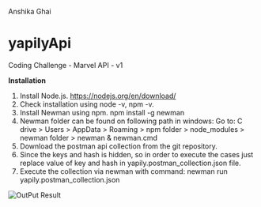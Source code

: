 Anshika Ghai
# yapilyApi
Coding Challenge - Marvel API - v1

**Installation**
1. Install Node.js. https://nodejs.org/en/download/
2. Check installation using node -v, npm -v.
3. Install Newman using npm. npm install -g newman
4. Newman folder can be found on following path in windows:
Go to: C drive > Users > AppData > Roaming > npm folder > node_modules > newman folder > newman & newman.cmd
6. Download the postman api collection from the git repository.
7. Since the keys and hash is hidden, so in order to execute the cases just replace value of key and hash in yapily.postman_collection.json file.
8. Execute the collection via newman with command: newman run yapily.postman_collection.json


![OutPut Result](https://user-images.githubusercontent.com/62524954/138695092-f39c9f9f-5a93-4925-8d4d-1d5ec9bf1ab3.jpg)
